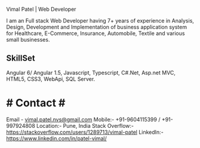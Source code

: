Vimal Patel | Web Developer

I am an Full stack Web Developer having 7+ years of experience in Analysis, Design, Development and Implementation of business application system for Healthcare,
E-Commerce, Insurance, Automobile, Textile and various small businesses.

## SkillSet ##
Angular 6/ Angular 1.5, Javascript, Typescript, C#.Net, Asp.net MVC, HTML5, CSS3, WebApi, SQL Server.

# # Contact # #
Email - vimal.patel.nvs@gmail.com
Mobile:- +91-9604115399 / +91-997924808
Location:- Pune, India
Stack Overflow:- https://stackoverflow.com/users/1289713/vimal-patel
LinkedIn:- https://www.linkedin.com/in/patel-vimal/
